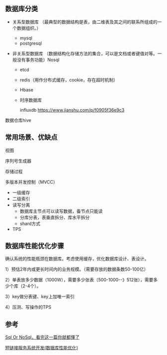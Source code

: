 ## 数据库分类

- 关系型数据库 （最典型的数据结构是表，由二维表及其之间的联系所组成的一个数据组织。）

  - mysql
  - postgresql

- 非关系型数据库 （数据结构化存储方法的集合，可以是文档或者键值对等。一般没有事务功能）Nosql

  - etcd

  - redis（用作分布式缓存，cookie，存在超时机制）

  - Hbase 

  - 时序数据库

    influxdb  https://www.jianshu.com/p/f0905f36e9c3

数据仓库hive

## 常用场景、优缺点









视图

序列号生成器

存储过程



多版本并发控制（MVCC）

* 一级缓存
* 二级索引
* 读写分离
    * 数据库主节点可以读写数据，备节点只能读
    * 分库分表，表垂直拆分、库水平拆分
    * shard方式
* TPS

## 数据库性能优化步骤

确认系统的性能瓶颈在数据库。考虑使用缓存，优化数据库设计、表设计。

1）预估2年内或更长时间内的业务规模。（需要存放的数据条数50-100亿）

2）单表放多少数据（1000W），需要多少张表（500-1000--》512张），需要多少个库（2-4个）。

3）key做分表键、key上加唯一索引

4）压测、写操作的TPS

## 参考

[Sql Or NoSql，看完这一篇你就都懂了](https://mp.weixin.qq.com/s/N7C1_TdAOMqL0YnYivkHBg)

[短链接服务系统开发(数据库性能优化)](https://javadoop.com/post/url-shortener)